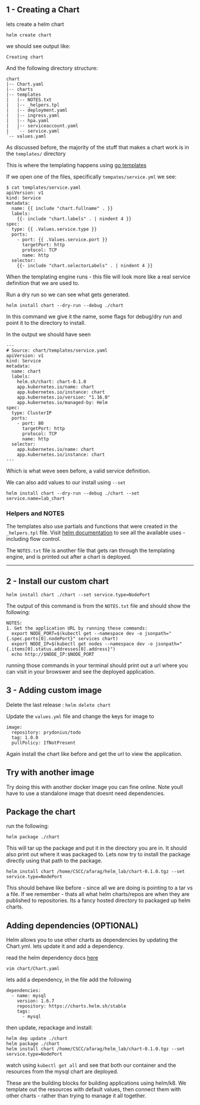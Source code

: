 ##  1 - Creating a Chart

lets create a helm chart 
```
helm create chart
```
we should see output like:
```
Creating chart
```
And the following directory structure:

```
chart
|-- Chart.yaml
|-- charts
|-- templates
|   |-- NOTES.txt
|   |-- _helpers.tpl
|   |-- deployment.yaml
|   |-- ingress.yaml
|   |-- hpa.yaml
|   |-- serviceaccount.yaml
|   `-- service.yaml
`-- values.yaml
```

As discussed before, the majority of the stuff that makes a chart work is in the `templates/` directory

This is where the templating happens using [go templates](https://golang.org/pkg/text/template/)


If we open one of the files, specifically `tempates/service.yml` we see:

```
$ cat templates/service.yaml 
apiVersion: v1
kind: Service
metadata:
  name: {{ include "chart.fullname" . }}
  labels:
    {{- include "chart.labels" . | nindent 4 }}
spec:
  type: {{ .Values.service.type }}
  ports:
    - port: {{ .Values.service.port }}
      targetPort: http
      protocol: TCP
      name: http
  selector:
    {{- include "chart.selectorLabels" . | nindent 4 }}

```

When the templating engine runs - this file will look more like a real service definition that we are used to.

Run a dry run so we can see what gets generated.

```
helm install chart --dry-run --debug ./chart
```

In this command we give it the name, some flags for debug/dry run and point it to the directory to install.

In the output we should have seen
```
---
# Source: chart/templates/service.yaml
apiVersion: v1
kind: Service
metadata:
  name: chart
  labels:
    helm.sh/chart: chart-0.1.0
    app.kubernetes.io/name: chart
    app.kubernetes.io/instance: chart
    app.kubernetes.io/version: "1.16.0"
    app.kubernetes.io/managed-by: Helm
spec:
  type: ClusterIP
  ports:
    - port: 80
      targetPort: http
      protocol: TCP
      name: http
  selector:
    app.kubernetes.io/name: chart
    app.kubernetes.io/instance: chart
---
```

Which is what weve seen before, a valid service definition.

We can also add values to our install using `--set`

```
helm install chart --dry-run --debug ./chart --set service.name=lab_chart
```

### Helpers and NOTES


The templates also use partials and functions that were created in the `_helpers.tpl` file. Visit [helm documentation](https://helm.sh/docs/chart_template_guide/getting_started/) to see all the available uses - including flow control.

The `NOTES.txt` file is another file that gets ran through the templating engine, and is printed out after a chart is deployed.

---

## 2 - Install our custom chart

```
helm install chart ./chart --set service.type=NodePort
```

The output of this command is from the `NOTES.txt` file and should show the following:

```
NOTES:
1. Get the application URL by running these commands:
  export NODE_PORT=$(kubectl get --namespace dev -o jsonpath="{.spec.ports[0].nodePort}" services chart)
  export NODE_IP=$(kubectl get nodes --namespace dev -o jsonpath="{.items[0].status.addresses[0].address}")
  echo http://$NODE_IP:$NODE_PORT
```
running those commands in your terminal should print out a url where you can visit in your browswer and see the deployed application.



## 3 - Adding custom image

Delete the last release : `helm delete chart`

Update the `values.yml` file and change the keys for image to

```
image:
  repository: prydonius/todo
  tag: 1.0.0
  pullPolicy: IfNotPresent
```

Again install the chart like before and get the url to view the application.

## Try with another image

Try doing this with another docker image you can fine online. Note youll have to use a standalone image that doesnt need dependencies.



## Package the chart

run the following:

```
helm package ./chart
```

This will tar up the package and put it in the directory you are in. It should also print out where it was packaged to.  Lets now try to install the package directly using that path to the package.


```
helm install chart /home/CSCC/afarag/helm_lab/chart-0.1.0.tgz --set service.type=NodePort
```

This should behave like before - since all we are doing is pointing to a tar vs a file. If we remember - thats all what helm charts/repos are when they are published to repositories. Its a fancy hosted directory to packaged up helm charts.


## Adding dependencies (OPTIONAL)

Helm allows you to use other charts as dependencies by updating the Chart.yml. lets update it and add a dependency.

read the helm dependency docs [here](https://helm.sh/docs/helm/helm_dependency/)

```
vim chart/Chart.yaml
```

lets add a dependency, in the file add the following

```
dependencies:
  - name: mysql
    version: 1.6.7
    repository: https://charts.helm.sh/stable
    tags:
      - mysql
```

then update, repackage and install:
```
helm dep update ./chart
helm package ./chart
helm install chart /home/CSCC/afarag/helm_lab/chart-0.1.0.tgz --set service.type=NodePort
```

watch using `kubectl get all` and see that both our container and the resources from the mysql chart are deployed.

These are the building blocks for building applications using helm/k8. We template out the resources with default values, then connect them with other charts - rather than trying to manage it all together.
